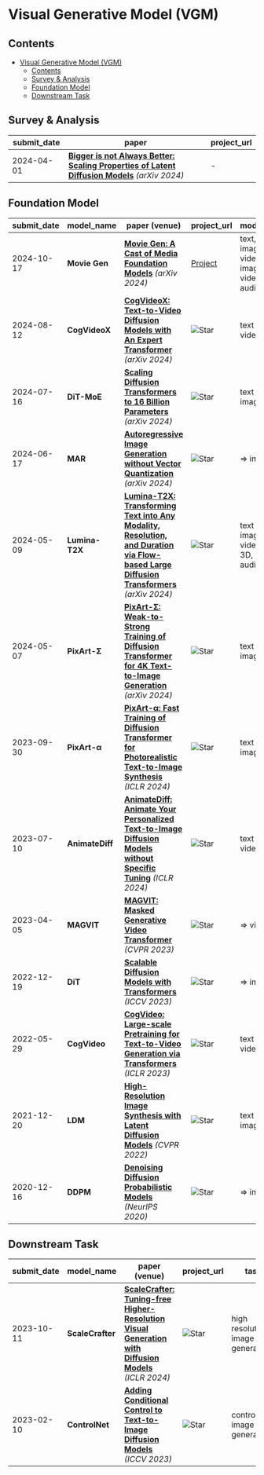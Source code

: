# Visual Generative Model (VGM)

## Contents
- [Visual Generative Model (VGM)](#visual-generative-model-vgm)
  - [Contents](#contents)
  - [Survey \& Analysis](#survey--analysis)
  - [Foundation Model](#foundation-model)
  - [Downstream Task](#downstream-task)

## Survey & Analysis

| submit_date | paper | project_url |
| --- | --- | --- |
| 2024-04-01 | [**Bigger is not Always Better: Scaling Properties of Latent Diffusion Models**](https://arxiv.org/abs/2404.01367) *(arXiv 2024)* | - |


## Foundation Model

| submit_date | model_name | paper (venue) | project_url | modality |
| --- | --- | --- | --- | --- |
| 2024-10-17 | **Movie Gen** | [**Movie Gen: A Cast of Media Foundation Models**](https://arxiv.org/pdf/2410.13720) *(arXiv 2024)* | [Project](https://ai.meta.com/research/movie-gen/) | text, image, video => image, video, audio |
| 2024-08-12 | **CogVideoX** | [**CogVideoX: Text-to-Video Diffusion Models with An Expert Transformer**](https://arxiv.org/pdf/2408.06072) *(arXiv 2024)* | ![Star](https://img.shields.io/github/stars/THUDM/CogVideo.svg?style=social&label=Star) | text => video |
| 2024-07-16 | **DiT-MoE** | [**Scaling Diffusion Transformers to 16 Billion Parameters**](https://arxiv.org/pdf/2407.11633) *(arXiv 2024)* | ![Star](https://img.shields.io/github/stars/feizc/DiT-MoE.svg?style=social&label=Star) | text => image |
| 2024-06-17 | **MAR** | [**Autoregressive Image Generation without Vector Quantization**](https://arxiv.org/pdf/2406.11838) *(arXiv 2024)* | ![Star](https://img.shields.io/github/stars/LTH14/mar.svg?style=social&label=Star) | => image  | 
| 2024-05-09 | **Lumina-T2X** | [**Lumina-T2X: Transforming Text into Any Modality, Resolution, and Duration via Flow-based Large Diffusion Transformers**](https://arxiv.org/pdf/2405.05945) *(arXiv 2024)* | ![Star](https://img.shields.io/github/stars/Alpha-VLLM/Lumina-T2X.svg?style=social&label=Star) | text => image, video, 3D, audio |
| 2024-05-07 | **PixArt-Σ** | [**PixArt-Σ: Weak-to-Strong Training of Diffusion Transformer for 4K Text-to-Image Generation**](https://arxiv.org/pdf/2403.04692) *(arXiv 2024)* | ![Star](https://img.shields.io/github/stars/PixArt-alpha/PixArt-sigma.svg?style=social&label=Star) | text => image  |
| 2023-09-30 | **PixArt-α** | [**PixArt-α: Fast Training of Diffusion Transformer for Photorealistic Text-to-Image Synthesis**](https://arxiv.org/pdf/2310.00426) *(ICLR 2024)* | ![Star](https://img.shields.io/github/stars/PixArt-alpha/PixArt-alpha.svg?style=social&label=Star) | text => image |
| 2023-07-10 | **AnimateDiff** | [**AnimateDiff: Animate Your Personalized Text-to-Image Diffusion Models without Specific Tuning**](https://arxiv.org/pdf/2307.04725) *(ICLR 2024)* | ![Star](https://img.shields.io/github/stars/guoyww/AnimateDiff.svg?style=social&label=Star) | text => video |
| 2023-04-05 | **MAGVIT** | [**MAGVIT: Masked Generative Video Transformer**](https://arxiv.org/pdf/2212.05199) *(CVPR 2023)* | ![Star](https://img.shields.io/github/stars/google-research/magvit.svg?style=social&label=Star) | => video |
| 2022-12-19 | **DiT** | [**Scalable Diffusion Models with Transformers**](https://arxiv.org/pdf/2212.09748) *(ICCV 2023)* | ![Star](https://img.shields.io/github/stars/facebookresearch/DiT.svg?style=social&label=Star) | => image  |
| 2022-05-29 | **CogVideo** | [**CogVideo: Large-scale Pretraining for Text-to-Video Generation via Transformers**](https://arxiv.org/pdf/2205.15868) *(ICLR 2023)* | ![Star](https://img.shields.io/github/stars/THUDM/CogVideo.svg?style=social&label=Star) | text => video |
| 2021-12-20 | **LDM** | [**High-Resolution Image Synthesis with Latent Diffusion Models**](https://arxiv.org/pdf/2112.10752) *(CVPR 2022)* | ![Star](https://img.shields.io/github/stars/CompVis/latent-diffusion.svg?style=social&label=Star) | text => image |
| 2020-12-16 | **DDPM** | [**Denoising Diffusion Probabilistic Models**](https://arxiv.org/abs/2006.11239) *(NeurIPS 2020)*| ![Star](https://img.shields.io/github/stars/hojonathanho/diffusion.svg?style=social&label=Star) | => image |

## Downstream Task

| submit_date | model_name | paper (venue) | project_url | task |
| --- | --- | --- | --- | --- |
| 2023-10-11 | **ScaleCrafter** | [**ScaleCrafter: Tuning-free Higher-Resolution Visual Generation with Diffusion Models**](https://arxiv.org/pdf/2310.07702) *(ICLR 2024)* | ![Star](https://img.shields.io/github/stars/YingqingHe/ScaleCrafter.svg?style=social&label=Star) | high resolution image generation |
| 2023-02-10 | **ControlNet** | [**Adding Conditional Control to Text-to-Image Diffusion Models**](https://arxiv.org/pdf/2302.05543) *(ICCV 2023)*| ![Star](https://img.shields.io/github/stars/lllyasviel/ControlNet.svg?style=social&label=Star) | controllable image generation |
